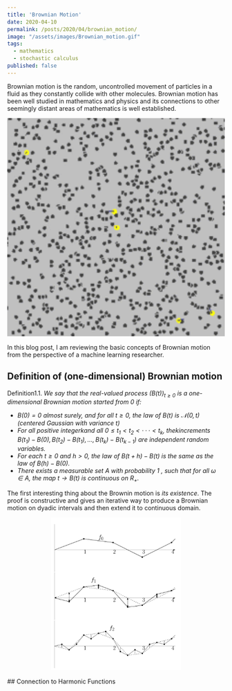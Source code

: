 ```yaml
---
title: 'Brownian Motion'
date: 2020-04-10
permalink: /posts/2020/04/brownian_motion/
image: "/assets/images/Brownian_motion.gif"
tags:
  - mathematics
  - stochastic calculus
published: false
---
```



<!-- Add a single line of comment to prevent the blog post post index page from including the following text. -->


Brownian motion is the random, uncontrolled movement of particles in a fluid as they constantly collide with other molecules. Brownian motion has been well studied in mathematics and physics and its connections to other seemingly distant areas of mathematics is well established.

<p align="center">
  <img src="/assets/images/Brownian_motion.gif" alt="drawing" width="600"/>
</p>

In this blog post, I am reviewing the basic concepts of Brownian motion from the perspective of a machine learning researcher.

## Definition of (one-dimensional) Brownian motion

Definition1.1. *We say that the real-valued process $(B(t))_{t≥0}$ is a one-dimensional Brownian motion started from $0$ if:*
* *$B(0) = 0$ almost  surely,  and  for  all $t≥0$,  the  law  of $B(t)$ is $\mathcal{N}(0,t)$ (centered Gaussian with variance $t$)*
* *For  all  positive  integerkand  all $0≤t_1< t_2<···< t_k$,  thekincrements $B(t_1)−B(0),B(t_2)−B(t_1),...,B(t_k)−B(t_{k−1})$ are independent random variables.*
* *For each $t≥0$ and $h >0$, the law of $B(t+h)−B(t)$ is the same as the law of $B(h)−B(0)$.*
* *There  exists  a  measurable  set $A$ with  probability $1$ , such that for all $\omega\in A$, the map $t\to B(t)$ is continuous on $R_+$.*

The first interesting thing about the Brownin motion is _its existence_. The proof is constructive and gives an iterative way to produce a Brownian motion on dyadic intervals and then extend it to continuous domain.
<p align="center">
<img src="/assets/images/bm_iterative_construction.png" alt="iterative_construction" width="300">
</p>
## Connection to Harmonic Functions

